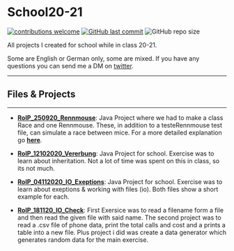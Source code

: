 # School20-21

[![contributions welcome](https://img.shields.io/badge/contributions-welcome-brightgreen.svg?style=flat)](https://github.com/PhilRoli/School20-21/pulls) [![GitHub last commit](https://img.shields.io/github/last-commit/philroli/School20-21)](https://github.com/PhilRoli/School20-21/pulls) ![GitHub repo size](https://img.shields.io/github/repo-size/philroli/School20-21)

All projects I created for school while in class 20-21.

Some are English or German only, some are mixed. If you have any questions you can send me a DM on [twitter](https://twitter.com/Phil_Roli).

---

## Files & Projects

---

- **[RolP_250920_Rennmouse](/S20-21_Java/RolP_250920_Rennmaus)**: Java Project where we had to make a class Race and one Rennmouse. These, in addition to a testeRennmouse test file, can simulate a race between mice. For a more detailed explanation go **[here](/S20-21_Java/RolP_250920_Rennmaus/README.md)**.

- **[RolP_12102020_Vererbung](/S20-21_Java/RolP_12102020_Vererbung)**: Java Project for school. Exercise was to learn about inheritation. Not a lot of time was spent on this in class, so its not much.

- **[RolP_04112020_IO_Exeptions](/S20-21_Java/RolP_04112020_IO_Exeptions)**: Java Project for school. Exercise was to learn about exeptions & working with files (io). Both files show a short example for each.

- **[RolP_181120_IO_Check](/S20-21_Java/RolP_181120_IO_Check)**: First Exersice was to read a filename form a file and then read the given file with said name. The second project was to read a .csv file of phone data, print the total calls and cost and a prints a table into a new file. Plus project i did was create a data generator which generates random data for the main exercise.
